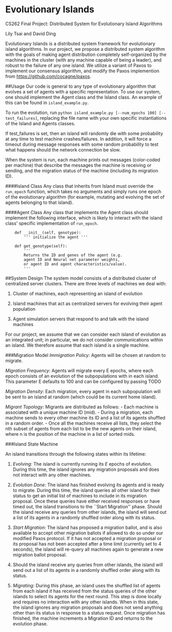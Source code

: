 # Evolutionary Islands
CS262 Final Project: Distributed System for Evolutionary Island Algorithms

Lily Tsai and David Ding

Evolutionary Islands is a distributed system framework for evolutionary island algorithms. 
In our project, we propose a distributed system algorithm with the goals of making agent distribution completely self-organized by the machines in the cluster (with any machine capable of being a leader), and robust to the failure of any one island. We utilize a variant of Paxos to implement our consensus algorithm, and modify the Paxos implemention from https://github.com/cocagne/paxos.

##Usage
Our code is general to any type of evolutionary algorithm that evolves a set of agents with a specific representation. To use our system, one should implement the Agent class and the Island class. An example of this can be found in `island_example.py`.

To run the evolution, run `python island_example.py [--num_epochs 100] [--test_failures]`, replacing the file name with your own specific instantiations of the Island and Agents classes. 

If test_failures is set, then an island will randomly die with some probability at any time to test machine crashes/failures. In addition, it will force a timeout during message responses with some random probability to test what happens should the network connection be slow.

When the system is run, each machine prints out messages (color-coded per machine) that describe the messages the machine is receiving or sending, and the migration status of the machine (including its migration ID).

####Island Class
Any class that inherits from Island must override the `run_epoch` function, which takes no arguments and simply runs one epoch of the evolutionary algorithm (for example, mutating and evolving the set of agents belonging to that island).

####Agent Class
Any class that implements the Agent class should implement the following interface, which is likely to interact with the island class' specific implementation of `run_epoch`.
```
    def __init__(self, genotype):
        ''' initialize the agent '''

    def get_genotype(self):
        '''
        Returns the ID and genes of the agent (e.g. 
        agent ID and Neural net parameter weights,
        or agent ID and agent characteristics/value).
        '''
```

##System Design
The system model consists of a distributed cluster of centralized server clusters. There are three levels of machines we deal with:
1. Cluster of machines, each representing an island of evolution

2. Island machines that act as centralized servers for evolving their agent population 

3. Agent simulation servers that respond to and talk with the island machines

For our project, we assume that we can consider each island of evolution as an integrated unit;
in particular, we do not consider communications within an island. We therefore assume that each island is a single machine.

###Migration Model
*Immigration Policy:*
Agents will be chosen at random to migrate.
    
*Migration Frequency:* Agents will migrate every E epochs, where each epoch consists of an evolution of the subpopulations with in each island. This parameter E defaults to 100 and can be configured by passing TODO
    
*Migration Density:* 
Each migration, every agent in each subpopulation will be sent to an island at random (which could be its current home island).
    
*Migrant Topology:* Migrants are distributed as follows:
    - Each machine is associated with a unique machine ID (mid).
    - During a migration, each machine sends to every other machine its ID and a list of its agents shuffled in a random order.
    - Once all the machines receive all lists, they select the nth subset of agents from each list to be the new agents on their island, where n is the position of the machine in a list of sorted mids.

###Island State Machine

An island transitions through the following states within its lifetime:
1. *Evolving:* The island is currently running its $E$ epochs of evolution. During this time, the island ignores any migration proposals and does not interact with any other machines.

2. *Evolution Done:* The island has finished evolving its agents and is ready to migrate. During this time, the island queries all other island for their status to get an initial list of machines to include in its migration proposal. Once these queries have either received responses or have timed out, the island transitions to the ``Start Migration'' phase. Should the island receive any queries from other islands, the island will send out a list of its agents in a randomly shuffled order along with its status.

3. *Start Migration:* The island has proposed a migration ballot, and is also available to accept other migration ballots if allowed to do so under our modified Paxos protocol. If it has not accepted a migration proposal or its proposal has not been accepted after a time limit (currently set to 4 seconds), the island will re-query all machines again to generate a new migration ballot proposal.

4. Should the island receive any queries from other islands, the island will send out a list of its agents in a randomly shuffled order along with its status.

5. *Migrating:* During this phase, an island uses the shuffled list of agents from each island it has received from the status queries of the other islands to select its agents for the next round. This step is done locally and requires no interaction with any other islands. When in this state, the island ignores any migration proposals and does not send anything other than its status in response to a status request. Once migration has finished, the machine increments a Migration ID and returns to the evolution phase.
